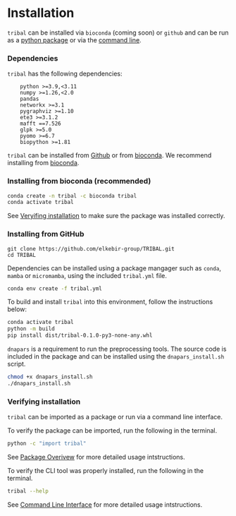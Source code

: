 # Installation 
`tribal` can be installed via `bioconda` (coming soon) or `github` and can be run as a [python package](package.md) or via the [command line](cli.md). 


### Dependencies
`tribal` has the following dependencies:
```
    python >=3.9,<3.11
    numpy >=1.26,<2.0
    pandas
    networkx >=3.1
    pygraphviz >=1.10
    ete3 >=3.1.2
    mafft ==7.526
    glpk >=5.0
    pyomo >=6.7
    biopython >=1.81
```



`tribal` can be installed from [Github](#installing-from-github) or from [bioconda](#installing-from-bioconda).  We recommend installing from [bioconda](#installing-from-bioconda).

### Installing from bioconda (recommended)


```bash
conda create -n tribal -c bioconda tribal
conda activate tribal
```
See [Veryifing installation](#verifying-installation) to make sure the package was installed correctly. 

### Installing from GitHub
```
git clone https://github.com/elkebir-group/TRIBAL.git
cd TRIBAL

```

Dependencies can be installed using a package mangager such as `conda`, `mamba` or `micromamba`, using the included `tribal.yml` file.



```bash
conda env create -f tribal.yml 
```

To build and install `tribal` into this environment, follow the instructions below:

```bash
conda activate tribal
python -m build 
pip install dist/tribal-0.1.0-py3-none-any.whl 

```

`dnapars` is a requirement to run the preprocessing tools. The source code is included in the package and can be installed using the `dnapars_install.sh` script. 

```bash
chmod +x dnapars_install.sh
./dnapars_install.sh

```

### Verifying installation


`tribal` can be imported as a package or run via a  command line interface.  

To verify the package can be imported,  run the following in the terminal.

```bash
python -c "import tribal"
```

See [Package Overivew](package.md) for more detailed usage intstructions. 

To verify the CLI tool was properly installed, run the following in the terminal. 

```bash
tribal --help
```

See [Command Line Interface](cli.md) for more detailed usage intstructions.


